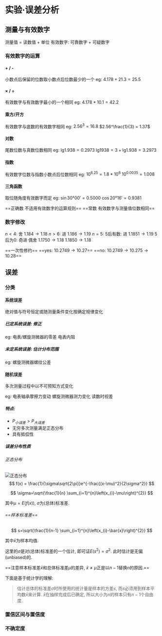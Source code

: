 # 实验·误差分析



## 测量与有效数字
测量值 = 读数值 + 单位
有效数字: 可靠数字 + 可疑数字

### 有效数字的运算
#### + / -
小数点后保留的位数取小数点后位数最少的一个
eg:
    $4.178 + 21.3 = 25.5$

#### × / ÷
有效数字与有效数字最小的一个相同
eg:
    $4.178 * 10.1 = 42.2$

#### 乘方/开方
有效数字与底数的有效数字相同
eg:
    $2.56^3 = 16.8$
    $2.56^\frac{1}{3} = 1.37$

#### 对数
尾数位数与真数位数相同
eg:
    $\lg_{}{1.938} = 0.2973$
    $\lg_{}{1938} = 3 + \lg_{}{1.938} = 3.2973$

#### 指数
有效数字位数与指数小数点后位数相同
eg:
    $10^{6.25} = 1.8 * 10^6$
    $10^{0.0035 }= 1.008$

#### 三角函数
取位随角度有效数字而定
eg:
    $\sin 30°00' = 0.5000$
    $\cos 20°16' = 0.9381$

==正确数 不适用有效数字的运算规则==
==常数 有效数字与测量值位数相同==

### 数字修改

$n < 4$: 舍
    $1.184 \rightarrow 1.18$
$n > 6$: 进
    $1.186 \rightarrow 1.19$
$n = 5$:
    $5$后有数: 进
        $1.1851 \rightarrow 1.19$
    $5$后为$0$: 奇进 偶舍
        $1.1750 \rightarrow 1.18$
        $1.1850 \rightarrow 1.18$

==一次性修约==
    ==yes: $10.2749 \rightarrow 10.27$==
    ==no: $10.2749 \rightarrow 10.275 \rightarrow 10.28$==


## 误差

### 分类

#### 系统误差
绝对值与符号恒定或随测量条件变化按确定规律变化

##### 已定系统误差: 修正
eg:
    电表/螺旋测微器的零差
    电表内阻

##### 未定系统误差: 估计分布范围
eg:
    螺旋测微器螺纹公差

#### 随机误差
多次测量过程中以不可预知方式变化

eg:
    电表轴承摩擦力变动
    螺旋测微器测力变化
    读数时视差

##### 特点:

* $P_{小误差} > P_{大误差}$
* 无穷多次测量满足正态分布
* 具有抵偿性

##### 误差分布性质
###### 正态分布

![正态分布](https://upload.wikimedia.org/wikipedia/commons/thumb/7/74/Normal_Distribution_PDF.svg/1280px-Normal_Distribution_PDF.svg.png)
$$
f(x) = \frac{1}{\sigma\sqrt{2\pi}}e^{-\frac{(x-\mu)^2}{2\sigma^2}}
$$

$$
\sigma=\sqrt{\frac{1}{n} \sum_{i=1}^{n}\left(x_{i}-\mu\right)^{2}}
$$

其中$\mu=E(f(x))$, $\sigma$为(总体)标准差.

###### ==样本标准差==
$$
s=\sqrt{\frac{1}{n-1} \sum_{i=1}^{n}\left(x_{i}-\bar{x}\right)^{2}}
$$

其中$\bar{x}$为样本均值.

这里的$\sigma$是对(总体)标准差的一个估计, 即可证$E(s^2)=\sigma^2$. 此时估计是无偏(unbiased)的.

==注意样本标准差$\bar{x}$和总体标准差$\mu$的差异, $\bar{x} \ne \mu$正是以$n-1$替换$n$的原因.==

下面是基于统计学的理解:

> 估计总体的标准差$\sigma$时所使用的统计量是样本的方差$s$, 而$s$必须用到样本平均数$\bar{x}$来计算. $\bar{x}$在抽样完成后已确定, 所以大小为$n$的样本只有$n-1$个自由度.

### 置信区间与置信度

### 不确定度




